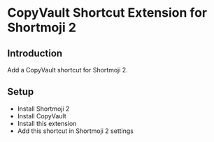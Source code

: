 # CopyVault Shortcut Extension for Shortmoji 2

## Introduction
Add a CopyVault shortcut for Shortmoji 2.

## Setup
* Install Shortmoji 2
* Install CopyVault
* Install this extension
* Add this shortcut in Shortmoji 2 settings

